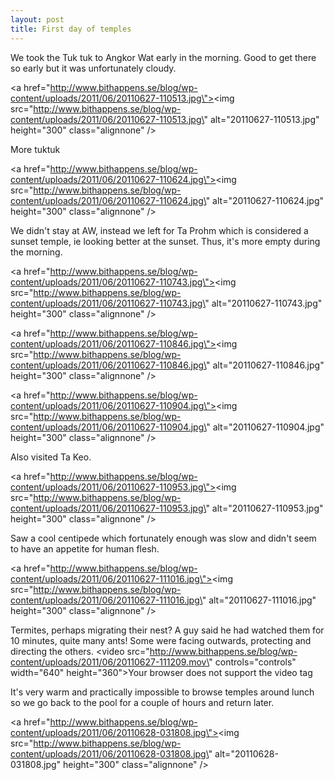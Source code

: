 ```yaml
---
layout: post
title: First day of temples
---
```


We took the Tuk tuk to Angkor Wat early in the morning. Good to get there so early but it was unfortunately cloudy.  



<a href=\"http://www.bithappens.se/blog/wp-content/uploads/2011/06/20110627-110513.jpg\"><img src=\"http://www.bithappens.se/blog/wp-content/uploads/2011/06/20110627-110513.jpg\" alt=\"20110627-110513.jpg\" height=\"300\" class=\"alignnone\" /></a>


More tuktuk


<a href=\"http://www.bithappens.se/blog/wp-content/uploads/2011/06/20110627-110624.jpg\"><img src=\"http://www.bithappens.se/blog/wp-content/uploads/2011/06/20110627-110624.jpg\" alt=\"20110627-110624.jpg\" height=\"300\" class=\"alignnone\" /></a>

We didn\'t stay at AW, instead we left for Ta Prohm which is considered a sunset temple, ie looking better at the sunset. Thus, it\'s more empty during the morning. 



<a href=\"http://www.bithappens.se/blog/wp-content/uploads/2011/06/20110627-110743.jpg\"><img src=\"http://www.bithappens.se/blog/wp-content/uploads/2011/06/20110627-110743.jpg\" alt=\"20110627-110743.jpg\" height=\"300\" class=\"alignnone\" /></a>




<a href=\"http://www.bithappens.se/blog/wp-content/uploads/2011/06/20110627-110846.jpg\"><img src=\"http://www.bithappens.se/blog/wp-content/uploads/2011/06/20110627-110846.jpg\" alt=\"20110627-110846.jpg\" height=\"300\" class=\"alignnone\" /></a>



<a href=\"http://www.bithappens.se/blog/wp-content/uploads/2011/06/20110627-110904.jpg\"><img src=\"http://www.bithappens.se/blog/wp-content/uploads/2011/06/20110627-110904.jpg\" alt=\"20110627-110904.jpg\" height=\"300\" class=\"alignnone\" /></a>

Also visited Ta Keo.


<a href=\"http://www.bithappens.se/blog/wp-content/uploads/2011/06/20110627-110953.jpg\"><img src=\"http://www.bithappens.se/blog/wp-content/uploads/2011/06/20110627-110953.jpg\" alt=\"20110627-110953.jpg\" height=\"300\" class=\"alignnone\" /></a>

Saw a cool centipede which fortunately enough was slow and didn\'t seem to have an appetite for human flesh. 


<a href=\"http://www.bithappens.se/blog/wp-content/uploads/2011/06/20110627-111016.jpg\"><img src=\"http://www.bithappens.se/blog/wp-content/uploads/2011/06/20110627-111016.jpg\" alt=\"20110627-111016.jpg\" height=\"300\" class=\"alignnone\" /></a>



Termites, perhaps migrating their nest? A guy said he had watched them for 10 minutes, quite many ants! Some were facing outwards, protecting and directing the others. 
<video src=\"http://www.bithappens.se/blog/wp-content/uploads/2011/06/20110627-111209.mov\" controls=\"controls\" width=\"640\" height=\"360\">Your browser does not support the video tag</video>

It\'s very warm and practically impossible to browse temples around lunch so we go back to the pool for a couple of hours and return later. 



<a href=\"http://www.bithappens.se/blog/wp-content/uploads/2011/06/20110628-031808.jpg\"><img src=\"http://www.bithappens.se/blog/wp-content/uploads/2011/06/20110628-031808.jpg\" alt=\"20110628-031808.jpg\" height=\"300\" class=\"alignnone\" /></a>